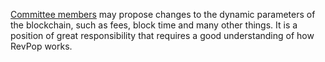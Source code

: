 [Committee members](introduction/committee) may propose changes to the dynamic parameters of the blockchain, such as fees, block time and many other things. It is a position of great responsibility that requires a good understanding of how RevPop works.